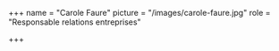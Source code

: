 +++
name = "Carole Faure"
picture = "/images/carole-faure.jpg"
role = "Responsable relations entreprises"

+++
